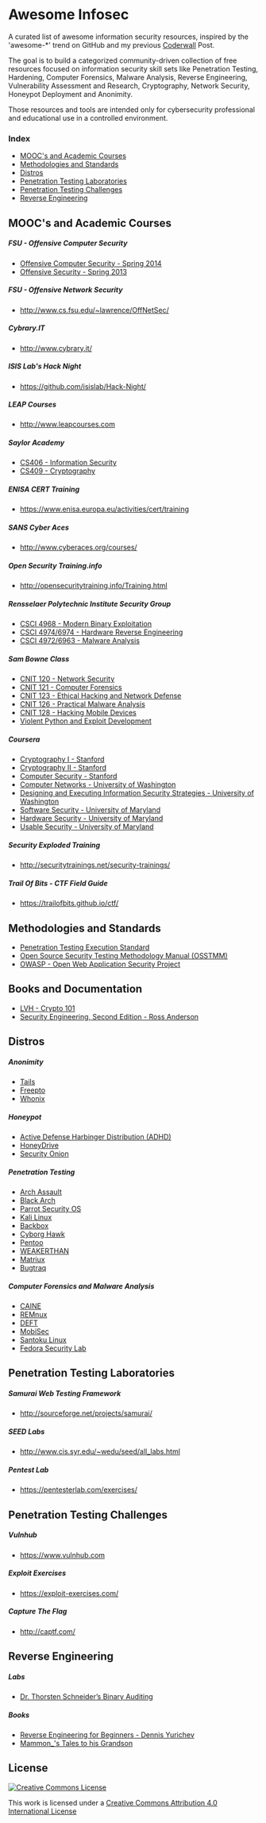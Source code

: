 Awesome Infosec
===============

A curated list of awesome information security resources, inspired by the 'awesome-*' trend on GitHub and my previous [Coderwall](https://coderwall.com/p/sr1olq/information-security-open-courses-documentation) Post.

The goal is to build a categorized community-driven collection of free resources focused on information security skill sets like Penetration Testing, Hardening, Computer Forensics, Malware Analysis, Reverse Engineering, Vulnerability Assessment and Research, Cryptography, Network Security, Honeypot Deployment and Anonimity.

Those resources and tools are intended only for cybersecurity professional and educational use in a controlled environment.

### Index
* [MOOC's and Academic Courses](#moocs-and-academic-courses)
* [Methodologies and Standards](#methodologies-and-standards)
* [Distros](#distros)
* [Penetration Testing Laboratories](#penetration-testing-laboratories)
* [Penetration Testing Challenges](#penetration-testing-challenges)
* [Reverse Engineering](#reverse-engineering)

MOOC's and Academic Courses
---------------------------

##### FSU - Offensive Computer Security

   * [Offensive Computer Security - Spring 2014](http://www.cs.fsu.edu/~redwood/OffensiveComputerSecurity)
   * [Offensive Security - Spring 2013](http://www.cs.fsu.edu/~redwood/OffensiveSecurity)

##### FSU - Offensive Network Security
   * http://www.cs.fsu.edu/~lawrence/OffNetSec/

##### Cybrary.IT
   * http://www.cybrary.it/

##### ISIS Lab's Hack Night
   * https://github.com/isislab/Hack-Night/

##### LEAP Courses
   * http://www.leapcourses.com

##### Saylor Academy
   * [CS406 - Information Security](https://learn.saylor.org/course/cs406)
   * [CS409 - Cryptography](http://saylor.org/courses/cs409/)

#####  ENISA CERT Training
   * https://www.enisa.europa.eu/activities/cert/training

##### SANS Cyber Aces
   * http://www.cyberaces.org/courses/

##### Open Security Training.info
   * http://opensecuritytraining.info/Training.html

##### Rensselaer Polytechnic Institute Security Group
   * [CSCI 4968 - Modern Binary Exploitation](http://security.cs.rpi.edu/courses/binexp-spring2015/)
   * [CSCI 4974/6974 - Hardware Reverse Engineering](http://security.cs.rpi.edu/courses/hwre-spring2014/)
   * [CSCI 4972/6963 - Malware Analysis](http://security.cs.rpi.edu/courses/malware-spring2013/)

#####  Sam Bowne Class
   * [CNIT 120 - Network Security](https://samsclass.info/120/120_S15.shtml)
   * [CNIT 121 - Computer Forensics](https://samsclass.info/121/121_S15.shtml)
   * [CNIT 123 - Ethical Hacking and Network Defense](https://samsclass.info/123/123_S15.shtml)
   * [CNIT 126 - Practical Malware Analysis](https://samsclass.info/126/126_F14.shtml)
   * [CNIT 128 - Hacking Mobile Devices](https://samsclass.info/128/128_S15.shtml)
   * [Violent Python and Exploit Development](https://samsclass.info/127/127_WWC_2014.shtml)

#####  Coursera
   * [Cryptography I - Stanford](https://www.coursera.org/course/crypto)
   * [Cryptography II - Stanford](https://www.coursera.org/course/crypto2)
   * [Computer Security - Stanford](https://www.coursera.org/course/security)
   * [Computer Networks - University of Washington](https://www.coursera.org/course/comnetworks)
   * [Designing and Executing Information Security Strategies - University of Washington](https://www.coursera.org/course/infosec)
   * [Software Security - University of Maryland](https://www.coursera.org/course/softwaresec)
   * [Hardware Security - University of Maryland](https://www.coursera.org/course/hardwaresec)
   * [Usable Security - University of Maryland](https://www.coursera.org/course/usablesec)

##### Security Exploded Training
   * http://securitytrainings.net/security-trainings/

##### Trail Of Bits - CTF Field Guide
   * https://trailofbits.github.io/ctf/

Methodologies and Standards
---------------------------

   * [Penetration Testing Execution Standard](http://www.pentest-standard.org/index.php/Main_Page)
   * [Open Source Security Testing Methodology Manual (OSSTMM)](http://www.isecom.org/research/osstmm.html)
   * [OWASP - Open Web Application Security Project](https://www.owasp.org/index.php)

Books and Documentation
-----------------------

   * [LVH - Crypto 101](https://www.crypto101.io/)
   * [Security Engineering, Second Edition - Ross Anderson](http://www.cl.cam.ac.uk/~rja14/book.html)

Distros
-------

##### Anonimity
   * [Tails](https://tails.boum.org/)
   * [Freepto](http://www.freepto.mx/en/)
   * [Whonix](https://www.whonix.org/)

##### Honeypot
   * [Active Defense Harbinger Distribution (ADHD)](http://sourceforge.net/projects/adhd)
   * [HoneyDrive](http://sourceforge.net/projects/honeydrive)
   * [Security Onion](http://sourceforge.net/projects/security-onion)

##### Penetration Testing
   * [Arch Assault](https://archassault.org/)
   * [Black Arch](http://blackarch.org/)
   * [Parrot Security OS](http://www.parrotsec.org/)
   * [Kali Linux](https://www.kali.org/)
   * [Backbox](http://www.backbox.org/)
   * [Cyborg Hawk](http://cyborg.ztrela.com/)
   * [Pentoo](http://www.pentoo.ch/)
   * [WEAKERTHAN](http://www.weaknetlabs.com/p/weakerthan-linux-6.html)
   * [Matriux](http://sourceforge.net/projects/matriux/files/?source=navbar)
   * [Bugtraq](http://bugtraq-team.com/)

##### Computer Forensics and Malware Analysis
   * [CAINE](http://www.caine-live.net/index.html)
   * [REMnux](https://remnux.org/)
   * [DEFT](http://www.deftlinux.net/)
   * [MobiSec](http://sourceforge.net/projects/mobisec/)
   * [Santoku Linux](https://santoku-linux.com/)
   * [Fedora Security Lab](https://labs.fedoraproject.org/en/security/)


Penetration Testing Laboratories
--------------------------------

##### Samurai Web Testing Framework
   * http://sourceforge.net/projects/samurai/

##### SEED Labs
   * http://www.cis.syr.edu/~wedu/seed/all_labs.html

##### Pentest Lab
   * https://pentesterlab.com/exercises/

Penetration Testing Challenges
------------------------------

##### Vulnhub
   * https://www.vulnhub.com

##### Exploit Exercises
   * https://exploit-exercises.com/

##### Capture The Flag
   * http://captf.com/

Reverse Engineering
-------------------

##### Labs
   * [Dr. Thorsten Schneider’s Binary Auditing](http://www.binary-auditing.com/)

##### Books
   * [Reverse Engineering for Beginners - Dennis Yurichev](http://beginners.re/)
   * [Mammon_'s Tales to his Grandson](https://mammon.github.io/tales/)


License
-------

[![Creative Commons License](http://i.creativecommons.org/l/by/4.0/88x31.png)](http://creativecommons.org/licenses/by/4.0/)

This work is licensed under a [Creative Commons Attribution 4.0 International License](http://creativecommons.org/licenses/by/4.0/)
